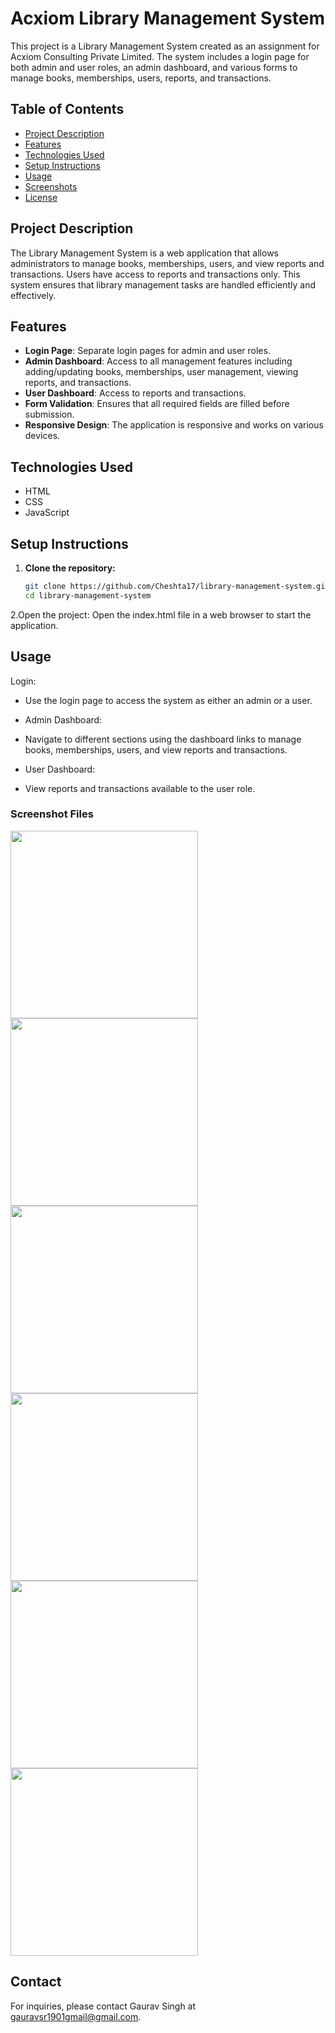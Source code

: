 #  Acxiom Library Management System

This project is a Library Management System created as an assignment for Acxiom Consulting Private Limited. The system includes a login page for both admin and user roles, an admin dashboard, and various forms to manage books, memberships, users, reports, and transactions.

## Table of Contents
- [Project Description](#project-description)
- [Features](#features)
- [Technologies Used](#technologies-used)
- [Setup Instructions](#setup-instructions)
- [Usage](#usage)
- [Screenshots](#screenshots)
- [License](#license)

## Project Description
The Library Management System is a web application that allows administrators to manage books, memberships, users, and view reports and transactions. Users have access to reports and transactions only. This system ensures that library management tasks are handled efficiently and effectively.

## Features
- **Login Page**: Separate login pages for admin and user roles.
- **Admin Dashboard**: Access to all management features including adding/updating books, memberships, user management, viewing reports, and transactions.
- **User Dashboard**: Access to reports and transactions.
- **Form Validation**: Ensures that all required fields are filled before submission.
- **Responsive Design**: The application is responsive and works on various devices.

## Technologies Used
- HTML
- CSS
- JavaScript

## Setup Instructions
1. **Clone the repository:**
   ```bash
   git clone https://github.com/Cheshta17/library-management-system.git        
   cd library-management-system
2.Open the project:
Open the index.html file in a web browser to start the application.


## Usage
Login:

- Use the login page to access the system as either an admin or a user.
- Admin Dashboard:


- Navigate to different sections using the dashboard links to manage books, memberships, users, and view reports and transactions.
- User Dashboard:

- View reports and transactions available to the user role.


### Screenshot Files
<img src="https://github.com/gauravsingh112/Acxiom-Assignment-/assets/129499661/1620d7e0-ea26-4651-a5ee-f530b7e71735"  width="300">
<img src="https://github.com/gauravsingh112/Acxiom-Assignment-/assets/129499661/e704f701-0f71-40aa-a868-32b56bd4166d"  width="300">
<img src="https://github.com/gauravsingh112/Acxiom-Assignment-/assets/129499661/09abf501-fa79-47d2-bd71-34e15338f615"  width="300">
<img src="https://github.com/gauravsingh112/Acxiom-Assignment-/assets/129499661/a13f26e4-9832-4f3e-b529-acb4e5d8d936"  width="300">
<img src="https://github.com/gauravsingh112/Acxiom-Assignment-/assets/129499661/f8fe0ae4-af86-4909-b681-8ecd3658feee"  width="300"> 
<img src="https://github.com/gauravsingh112/Acxiom-Assignment-/assets/129499661/e8a91369-d9dc-4791-9d72-6e29f72a1cfe"  width="300">


## Contact
For inquiries, please contact Gaurav Singh at gauravsr1901gmail@gmail.com.






   
